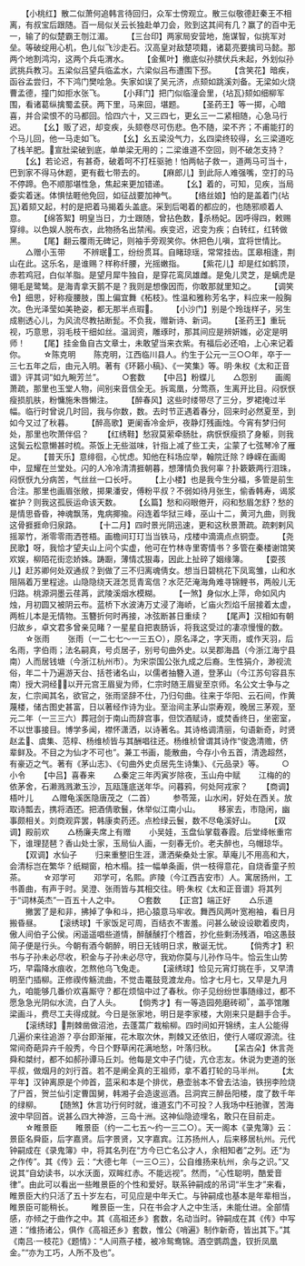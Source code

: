 <!-- { "loadSidebar": true } -->
　　【小桃红】散二似萧何追韩言待回归，众军士傍观立。散三似敬德赶秦王不相离，有叔宝后跟随。百一局似关云长独赴单刀会，败到这其间有几？赢了的百中无一，输了的似楚霸王刎江湄。
　　【三台印】两家局安营地，施谋智，似挑军对垒。等破绽用心机，色儿似飞沙走石。汉高皇对敌楚项籍，诸葛亮要擒司马懿。那两个地割鸿沟，这两个兵屯渭水。
　　【金蕉叶】撤底似孙膑伏兵未起，外划似孙武挑兵教习。五梁似吕望兵临孟水，六梁似吕布遭围下邳。
　　【含笑花】暗疾，函谷孟尝归，不下鸿门樊哙急。失家如误了吴元济，点颏如跳溪刘备。无梁如火烧曹孟德，撞门如拒水张飞。
　　【小拜门】把门似临潼会里，{坫瓦}颏如细柳军围，看诸葛纵擒蜀孟获。两下里，马来回，堪题。
　　【圣药王】等一掷，心暗喜，并合梁恨不的马都回。恰四六十，又三四七，更幺三一二紧相随，心急马行迟。
　　【幺】贩了迟，却变疾，头颏卷尽可伤悲。色不随，梁不齐；不甫能打的个马儿回，他一马走如飞。
　　【幺】幺五梁没气力，幺四梁终较得，幺三梁道吃了栈羊肥。宣肚梁破到底，单单梁无用的；二梁谁道不空回，则不破怎支持？
　　【幺】若论迟，有甚奇，破着呵不打枉驱驰！怕两帖子救一，道两马可当十，巴到家不得马休题，更有截七带去的。
　　【麻郎儿】到此际人难强嘴，空打的马不停蹄。色不顺那堪性急，焦起来更加错递。
　　【幺】着的，可知，见疾，当局委实着迷。体惧怯睚他免回，如征战要加神气。
　　【络丝娘】怕的是盖着门{坫瓦}着颏又起，村的是把着马揭着头盖底。采到后喝着的都应的，也随邪顺着人意。
　　【绵答絮】明皇当日，力士跟随，曾拈色数，杀杨妃。因呼得四，敕赐穿绯。以色娱人脱布衣，此物扬名出禁闱。疾变迟，迟变为疾；白转红，红转做黑。
　　【尾】翻云覆雨无碑记，则袖手旁观笑你。休把色儿嗔，宜将世情比。
　　△赠小玉带
　　不辨珉工，纷纷贯耳。自睹琼瑶，常常挂齿。匡皋相逢，荆山在此。这乐名，是谁赐？样称纤腰，光摇嫩指。
　　【紫花儿】却是红如鹤顶，赤若鸡冠，白似羊脂。是望月犀牛独自，是穿花鸾凤雄雌。是兔儿灵芝，是螭虎是翎毛是鹭鸶。是海青拿天鹅不是？我则是想像因而，你敢那就里知之。
　　【调笑令】细思，好称瘦腰肢，围上偏宜舞《柘枝》。性温和雅称芳名字，料应来一般胸次。色光泽莹如美艳姿，都无那半点瑕。
　　【小沙门】别是个玲珑样子，另生成剔透心儿，为风流尽教拈断髭。不负我，赠新诗、新词。
　　【圣药王】重玩视，巧意思，羽毛枝干细如丝。温润资，雕琢时，那其间应是辨妍媸，必定是明师！
　　【尾】挂金鱼自古文章士，未敢望当来衣紫。有福后必还咱，上心来记着你。
　　☆陈克明
　　陈克明，江西临川县人。约生于公元一三○○年，卒于一三七五年之后，由元入明。著有《环籁小稿》、《一笑集》等。明·朱权《太和正音谱》评其词“如九畹芳兰”。
　　○套数
　　【中吕】粉蝶儿
　　△怨别
　　画阁萧疏，那里也玉堂人物，间别来音信全无。拆鸾凰，分莺燕，生离开比目。闷恹恹瘦损肌肤，粉慵施朱唇懒注。
　　【醉春风】这些时缕带尽了三分，罗裙掩过半幅。临行时曾说几时回，我与你数，数。去时节正遇着春分，回来时必然夏至，到如今又过了秋暮。
　　【醉高歌】更阑香冷金炉，夜静灯残画烛。今宵有梦归何处，那里也吹萧伴侣？
　　【红绣鞋】愁寂莫萦牵肠肚，病恹恹瘦损了身躯，则我这鬓云松意懒甚时梳。茶饭上无些滋味，针指上减了些工夫，尘蒙了七弦琴冷了雁足。
　　【普天乐】意绯徊，心忧虑。知他在科场应举，翰院迁除？峥嵘在画阁中，显耀在兰堂处。闪的人冷冷清清捱朝暮，想薄情负我何辜？扑簌簌两行泪珠，闷恹恹九分病苦，气丝丝一口长吁。
　　【上小楼】也是我今生分福，多管是前生合注。那里也画眉张敞，掷果潘安，傅粉平叔？不弱如待月张生，偷香韩寿，谒浆崔护？则我这孤辰运命该天数。
　　【幺篇】愁和闷眼倦开，闷和愁眉怎舒？愁的是情思昏昏，神魂飘荡，鬼病揶揄。闷连着华狱三峰，巫山十二，黄河九曲，则我这骨捱捱命归泉路。
　　【十二月】四时景光阴迅速，更和这秋景萧疏。疏剌剌风摇翠竹，淅零零雨洒苍梧。画檐间玎玎当当铁马，戍楼中滴滴点点铜壶。
　　【尧民歌】呀，我恰才望夫山上问个实虚，他可在竹林寺里寄情书？多管在秦楼谢馆笑欢娱，柳陌花街恋娇姝。踌蹰，薄情忒狠毒，因此上扯碎了姻缘簿。
　　【耍孩儿】赶苏卿何处双通叔？到做了三不归离魂倩女。想当日碧桃花下凤鸾雏，山和水阻隔着万里程途。山隐隐绕天涯怎觅青鸾信？水茫茫淹海角难寻锦鲤书，两般儿无归路。桃源洞墨云荏苒，武陵溪烟水模糊。
　　【一煞】身似水上萍，命如风内烛，月初圆又被阴云布。蓝桥下水波涛万丈浸了海峤，ビ庙火烈焰千层接着太虚，两桩儿本是无情物。玉簪折何时再接，冰弦断甚日重续？
　　【尾声】汉相如有朝归故乡，卓文君多曾亲见睹？一星星自把衷肠诉，将我这受过的凄凉慢慢的数。
　　☆张雨
　　张雨（一二七七～一三五○），原名泽之，字天雨，或作天羽，后名雨，字伯雨；法名嗣真，号贞居子，别号句曲外史。以吴郡海昌（今浙江海宁县南）人而居钱塘（今浙江杭州市）。为宋崇国公张九成之后裔。生性狷介，渺视流俗，年二十乃遍游天台、括苍诸名山，以儒者抽簪入道，登茅山（今江苏句容县东南）授大洞经，以开元宫王眉叟为师，仁宗时随王眉叟至京师。名公文士争与之友，仁宗闻其名，欲官之，张雨坚辞不仕，乃归句曲。往来于华阳、云石间，作黄蔑楼，储古图史甚富，日以著经作诗为业。至治间主茅山崇寿观，晚居三茅观，至元二年（一三三六）葬冠剑于南山而辞宫事，但饮酒赋诗，或焚香终日，坐密室，不以世事接目。博学多闻，襟怀潇洒，以诗著名。其诗格调清丽，句语新奇，时贤赵孟、虞集、范椁、杨维桢皆与其酬唱往还。杨维桢曾谓其诗作“俊逸清赡，侪辈鲜及。不目之为仙才不可也”。兼工书画，能散曲，今存小令五首，清逸超然，有豪迈之气。著有《茅山志》、《句曲外史贞居先生诗集》、《元品录》等。
　　○小令
　　【中吕】喜春来
　　△秦定三年丙寅岁除夜，玉山舟中赋
　　江梅的的依茅舍，石濑溅溅漱玉沙，瓦瓯篷底送年华。问暮鸦，何处阿戎家？
　　【商调】梧叶儿
　　△赠龟溪医隐唐茂之（二首）
　　参苓笼，山水闲，好处在西关。放取诗瓢去，携将酒还。把酒倩歌鬟，休举似江南小山。
　　移家去，市隐闲，幽事颇相关。刘商观弈罢，韩康卖药还。点检绿云鬟，数不尽龟溪好山。
　　【双调】殿前欢
　　△杨廉夫席上有赠
　　小吴娃，玉盘仙掌载春霞。后堂绛帐重帘下，谁理琵琶？香山处士家，玉局仙人画，一刻春无价。老夫醉也，乌帽琼华。
　　【双调】水仙子
　　归来重整旧生涯，潇洒柴桑处士家。草庵儿不用高和大，会清标岂在繁华？纸糊窗，柏木榻。挂一幅单条画，供一枝得意花，自烧香童子煎茶。
　　☆邓学可
　　邓学可，名熙。庐陵（今江西吉安市）人。寓居扬州，工书善曲，有声于时。吴澄、张雨皆与其相交往。明·朱权《太和正音谱》将其列于“词林英杰”一百五十人之中。
　　○套数
　　【正宫】端正好
　　△乐道
　　撇罢了是和非，拂掉了争和斗，把心猿意马牢收。舞西风两叶宽袍袖，看日月搬昏昼。
　　【滚绣球】千家饭足可周，百结衣不害羞。问甚么破设设歇着皮肉，傲人间伯子公侯。闲遥遥唱些道情，醉醺醺打个稽首，抄化些剩汤残酒，咱这愚鼓简子便是行头。今朝有酒今朝醉，明日无钱明日求，散诞无忧。
　　【倘秀才】积书与子孙未必尽收，积金与子孙未必尽守，我劝你莫与儿孙作马牛。恰云生山势巧，早霜降水痕收，怎熬他乌飞兔走。
　　【滚绣球】恰见元宵灯挑在手，又早清明至门插柳。正修禊传觞流曲，不觉击鼍鼓竞渡龙舟。恰才七月七，又早是九月九，咱能够几番价欢喜厮守？都在烦恼中过了春秋。你子见纷纷世事随缘过，都不愿急急光阴似水流，白了人头。
　　【倘秀才】有一等造园苑磨砖砌，盖亭馆雕梁画斗，费尽工夫得成就。今日是张家地，明日是李家楼，大刚来只是翻手合手。
　　【滚绣球】荆棘凿做沼池，去蓬蒿广栽榆柳。四时间如开锦绣，主人公能得几遍价来往追游？亭台即渐摧，花木取次休，荆棘又还依旧，使行人嗟叹源流。往常间奇葩异卉千般秀，今日个野草闲花满地愁，叶落归秋。
　　【呆古朵】休言尧舜和桀纣，都不如郝孙谭马丘刘。他每是文中子门徒，亢仓志友。休说为吏道的张平叔，做烟月的刘行首。若不是阐全真的王祖师，拿不着打轮的马半州。
　　【太平年】汉钟离原是个帅首，蓝采和本是个排优，悬壶翁本不曾去沽油，铁拐李险烧了尸首，贺兰仙引定曹国舅，韩湘子会造逡巡酒。吕洞宾三醉岳阳楼，度了数千年的绿柳。
　　【随煞】休言功行何时就，谁道玄门不可投？人我场中枉驰骤，苦海波中早回首。说甚么四大神游，三岛十洲。这神仙隐迹埋名，敢只在目前走。
　　☆睢景臣
　　睢景臣（约一二七五～约一三二○）。天一阁本《录鬼簿》云：景臣名舜臣，后字嘉贤。后字景贤，又字嘉宾。江苏扬州人，后来移居杭州。元代钟嗣成在《录鬼簿》中，将其名列在“方今已亡名公才人，余相知者”之列。还“为之作传”。其《传》云：“大德七年（一三○三），公自维扬来杭州，余与之识。”又说其“自幼读书，以水沃面，双眸红赤。不能远视”。然而，“心性聪明，酷爱音律”。由此可以看出一些睢景臣的个性和爱好。联系钟嗣成的吊词“半生才”来看，睢景臣大约只活了五十岁左右，可见应是中年夭亡。与钟嗣成也基本是年辈相当，睢景臣可能稍长。
　　睢景臣一生，只在书会才人之中生活，未能仕进。全部情感，亦倾之于曲作之中。其《高祖还乡》套数，名动当时。钟嗣成在其《传》中写道：“维扬诸公，俱作《高祖还乡》套数，惟公《哨遍》制作新奇，皆出其下。”其《南吕·一枝花》《题情》：“人间燕子楼，被冷鸳鸯锦。酒空鹦鹉盏，钗折凤凰金。”“亦为工巧，人所不及也”。
